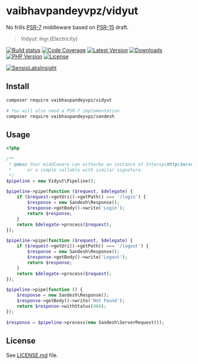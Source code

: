 # vaibhavpandeyvpz/vidyut
No frills [PSR-7](http://www.php-fig.org/psr/psr-7/) middleware based on [PSR-15](https://github.com/php-fig/fig-standards/blob/master/proposed/http-middleware/middleware.md) draft.

> Vidyut: `विद्युत्` (Electricity)

[![Build status][build-status-image]][build-status-url]
[![Code Coverage][code-coverage-image]][code-coverage-url]
[![Latest Version][latest-version-image]][latest-version-url]
[![Downloads][downloads-image]][downloads-url]
[![PHP Version][php-version-image]][php-version-url]
[![License][license-image]][license-url]

[![SensioLabsInsight][insights-image]][insights-url]

Install
-------
```bash
composer require vaibhavpandeyvpz/vidyut

# You will also need a PSR-7 implementation
composer require vaibhavpandeyvpz/sandesh
```

Usage
-----
```php
<?php

/**
 * @desc Your middleware can eitherbe an instance of Interop\Http\ServerMiddleware\MiddlewareInterface
 *      or a simple callable with similar signature.
 */
$pipeline = new Vidyut\Pipeline();

$pipeline->pipe(function ($request, $delegate) {
    if ($request->getUri()->getPath() === '/login') {
        $response = new Sandesh\Response();
        $response->getBody()->write('Login');
        return $response;
    }
    return $delegate->process($request);
});

$pipeline->pipe(function ($request, $delegate) {
    if ($request->getUri()->getPath() === '/logout') {
        $response = new Sandesh\Response();
        $response->getBody()->write('Logout');
        return $response;
    }
    return $delegate->process($request);
});

$pipeline->pipe(function () {
    $response = new Sandesh\Response();
    $response->getBody()->write('Not Found');
    return $response->withStatus(404);
});

$response = $pipeline->process(new Sandesh\ServerRequest());
```

License
------
See [LICENSE.md][license-url] file.

[build-status-image]: https://img.shields.io/travis/vaibhavpandeyvpz/vidyut.svg?style=flat-square
[build-status-url]: https://travis-ci.org/vaibhavpandeyvpz/vidyut
[code-coverage-image]: https://img.shields.io/codecov/c/github/vaibhavpandeyvpz/vidyut.svg?style=flat-square
[code-coverage-url]: https://codecov.io/gh/vaibhavpandeyvpz/vidyut
[latest-version-image]: https://img.shields.io/github/release/vaibhavpandeyvpz/vidyut.svg?style=flat-square
[latest-version-url]: https://github.com/vaibhavpandeyvpz/vidyut/releases
[downloads-image]: https://img.shields.io/packagist/dt/vaibhavpandeyvpz/vidyut.svg?style=flat-square
[downloads-url]: https://packagist.org/packages/vaibhavpandeyvpz/vidyut
[php-version-image]: http://img.shields.io/badge/php-5.3+-8892be.svg?style=flat-square
[php-version-url]: https://packagist.org/packages/vaibhavpandeyvpz/vidyut
[license-image]: https://img.shields.io/badge/license-MIT-brightgreen.svg?style=flat-square
[license-url]: LICENSE.md
[insights-image]: https://insight.sensiolabs.com/projects/24a30378-57cb-49c0-b75d-900172e98457/small.png
[insights-url]: https://insight.sensiolabs.com/projects/24a30378-57cb-49c0-b75d-900172e98457
